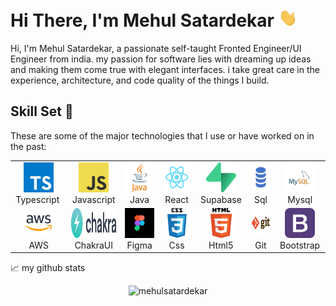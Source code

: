 <h1>Hi There, I'm Mehul Satardekar <img src="https://raw.githubusercontent.com/ABSphreak/ABSphreak/master/gifs/Hi.gif" width="30px"></h1>

Hi, I'm Mehul Satardekar, a passionate self-taught Fronted Engineer/UI Engineer from india. my passion for software lies with dreaming up ideas and making them come true with elegant interfaces. i take great care in the experience, architecture, and code quality of the things I build.

## Skill Set :muscle:

These are some of the major technologies that I use or have worked on in the past:

<table>
  <tr>
    <td align="center" width="96">
      <a href="#macropower-tech">
        <img src="https://raw.githubusercontent.com/github/explore/master/topics/typescript/typescript.png" width="48" height="48" alt="Typescript" />
      </a>
      <br>Typescript&nbsp;
    </td>
    <td align="center" width="96">
      <a href="#macropower-tech">
        <img src="https://raw.githubusercontent.com/github/explore/master/topics/javascript/javascript.png" width="48" height="48" alt="javascript" />
      </a>
      <br>Javascript
    </td>
    <td align="center" width="96">
      <a href="#macropower-tech">
        <img src="https://raw.githubusercontent.com/github/explore/master/topics/java/java.png" width="48" height="48" alt="Java" />
      </a>
      <br>Java
    </td>
    <td align="center" width="96">
      <a href="#macropower-tech">
        <img src="https://raw.githubusercontent.com/github/explore/master/topics/react/react.png" width="48" height="48" alt="React" />
      </a>
      <br>React
    </td>
    <td align="center" width="96">
      <a href="#macropower-tech">
        <img src="https://raw.githubusercontent.com/github/explore/master/topics/supabase/supabase.png" width="48" height="48" alt="Supabase" />
      </a>
      <br>Supabase
    </td>
    <td align="center" width="96">
      <a href="#macropower-tech" >
        <img src="https://raw.githubusercontent.com/github/explore/master/topics/sql/sql.png" width="48" height="48" alt="Sql" />
      </a>
      <br>Sql
    </td>
    <td align="center" width="96">
      <a href="#macropower-tech">
        <img src="https://raw.githubusercontent.com/github/explore/master/topics/mysql/mysql.png" width="48" height="48" alt="Mysql" />
      </a>
      <br>Mysql
    </td>
  </tr>
  <tr>
    <td align="center" width="96">
      <a href="#macropower-tech" >
        <img src="https://raw.githubusercontent.com/github/explore/master/topics/aws/aws.png" width="48" height="48" alt="aws" />
      </a>
      <br>AWS
    </td>
    <td align="center"  width="96">
      <a href="#macropower-tech">
        <img src="https://raw.githubusercontent.com/chakra-ui/chakra-ui/main/logo/logo-colored@2x.png?raw=true" width="100" height="48" alt="Chakraui" />
      </a>
      <br>ChakraUI
    </td>
    <td align="center" width="96">
      <a href="#macropower-tech">
        <img src="https://raw.githubusercontent.com/github/explore/master/topics/figma/figma.png" width="48" height="48" alt="Figma" />
      </a>
      <br>Figma
    </td>
    <td align="center" width="96">
      <a href="#macropower-tech" >
        <img src="https://raw.githubusercontent.com/github/explore/master/topics/css/css.png" width="48" height="48" alt="Css" />
      </a>
      <br>Css
    </td>
    <td align="center" width="96">
      <a href="#macropower-tech" >
        <img src="https://raw.githubusercontent.com/github/explore/master/topics/html/html.png" width="48" height="48" alt="Html5" />
      </a>
      <br>Html5
    </td>
    <td align="center" width="96">
      <a href="#macropower-tech" >
        <img src="https://raw.githubusercontent.com/github/explore/master/topics/git/git.png" width="48" height="48" alt="Git" />
      </a>
      <br>Git
    </td>
    <td align="center" width="96">
      <a href="#macropower-tech" >
        <img src="https://raw.githubusercontent.com/github/explore/master/topics/bootstrap/bootstrap.png" width="48" height="48" alt="Bootstrap" />
      </a>
      <br>Bootstrap
    </td>
    
  </tr>
</table>

📈 my github stats

<p align="center"> <img src="https://github-readme-stats.vercel.app/api?username=mehulsatardekar&show_icons=true&theme=gotham" alt="mehulsatardekar" />




